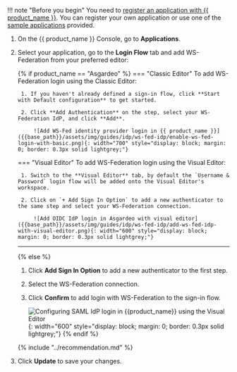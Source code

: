 !!! note "Before you begin"
    You need to [register an application with {{ product_name }}]({{base_path}}/guides/applications/). You can register your own application or use one of the [sample applications]({{base_path}}/get-started/try-samples/) provided.

1. On the {{ product_name }} Console, go to **Applications**.

2. Select your application, go to the **Login Flow** tab and add WS-Federation from your preferred editor:

    {% if product_name == "Asgardeo" %}
    === "Classic Editor"
        To add WS-Federation login using the Classic Editor:

        1. If you haven't already defined a sign-in flow, click **Start with Default configuration** to get started.

        2. Click **Add Authentication** on the step, select your WS-Federation IdP, and click **Add**.

            ![Add WS-Fed identity provider login in {{ product_name }}]({{base_path}}/assets/img/guides/idp/ws-fed-idp/enable-ws-fed-login-with-basic.png){: width="700" style="display: block; margin: 0; border: 0.3px solid lightgrey;"}

    === "Visual Editor"
        To add WS-Federation login using the Visual Editor:

        1. Switch to the **Visual Editor** tab, by default the `Username & Password` login flow will be added onto the Visual Editor's workspace.

        2. Click on `+ Add Sign In Option` to add a new authenticator to the same step and select your WS-Federation connection.

            ![Add OIDC IdP login in Asgardeo with visual editor]({{base_path}}/assets/img/guides/idp/ws-fed-idp/add-ws-fed-idp-with-visual-editor.png){: width="600" style="display: block; margin: 0; border: 0.3px solid lightgrey;"}
    ---
    {% else %}
    1. Click **Add Sign In Option** to add a new authenticator to the first step.

    2. Select the WS-Federation connection.

    3. Click **Confirm** to add login with WS-Federation to the sign-in flow.

        ![Configuring SAML IdP login in {{product_name}} using the Visual Editor]({{base_path}}/assets/img/guides/idp/ws-fed-idp/add-ws-fed-idp-with-visual-editor.png){: width="600" style="display: block; margin: 0; border: 0.3px solid lightgrey;"}
    {% endif %}

    {% include "../recommendation.md" %}

3. Click **Update** to save your changes.